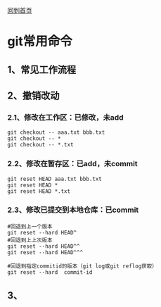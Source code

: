 [回到首页](../README.md)

# git常用命令

## 1、常见工作流程

## 2、撤销改动

### 2.1、修改在工作区：已修改，未add

```
git checkout -- aaa.txt bbb.txt
git checkout -- *
git checkout -- *.txt
```

### 2.2、修改在暂存区：已add，未commit

```
git reset HEAD aaa.txt bbb.txt
git reset HEAD *
git reset HEAD *.txt
```

### 2.3、修改已提交到本地仓库：已commit

```
#回退到上一个版本
git reset --hard HEAD^
#回退到上上次版本
git reset --hard HEAD^^
git reset --hard HEAD^^^

#回退到指定commitid的版本（git log或git reflog获取）
git reset --hard  commit-id
```



## 3、

